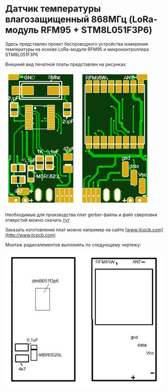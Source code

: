 Датчик температуры влагозащищенный 868МГц (LoRa-модуль RFM95 + STM8L051F3P6)
=============================================================
Здесь представлен проект беспроводного устройства измерения температуры на основе LoRa-модуля RFM95 и микроконтроллера STM8L051F3P6

Внешний вид печатной платы представлен на рисунках:

![loranode](loranode.jpg "lora")

Необходимые для производства плат gerber-файлы и файл сверловки отверстий можно скачать [тут](https://github.com/maksms/wifi-iot-cda/blob/master/rapid/lora/loranode.rar) 

Заказать изготовление плат можно например на сайте [www.jlcpcb.com](http://www.jlcpcb.com)

Монтаж радиоэлементов выполнять по следующему чертежу:

![loranode](loranodesb.jpg "lora")

